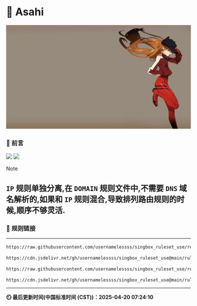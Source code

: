 
# 🧸 Asahi
![](https://raw.githubusercontent.com/usernamelessss/picture-bed/main/images/202504042256831.jpg)
### 📣 前言
![](https://shields.io/badge/-移除重复规则-ff69b4) ![](https://shields.io/badge/-IP&nbsp;规则单独存放不与&nbsp;DOMAIN&nbsp;等混合-green)
> [!NOTE]
**`IP` 规则单独分离,在 `DOMAIN` 规则文件中,不需要 `DNS` 域名解析的,如果和 `IP` 规则混合,导致排列路由规则的时候,顺序不够灵活.**
---

###  🔗 规则链接
---

```url
https://raw.githubusercontent.com/usernamelessss/singbox_ruleset_use/refs/heads/main/rule/Asahi/Asahi_No_IP.json
```

```url
https://cdn.jsdelivr.net/gh/usernamelessss/singbox_ruleset_use@main/rule/Asahi/Asahi_No_IP.json
```

```url
https://raw.githubusercontent.com/usernamelessss/singbox_ruleset_use/refs/heads/main/rule/Asahi/Asahi_No_IP.srs
```

```url
https://cdn.jsdelivr.net/gh/usernamelessss/singbox_ruleset_use@main/rule/Asahi/Asahi_No_IP.srs
```

---
**⏲️ 最后更新时间(中国标准时间 (CST))：2025-04-20 07:24:10**